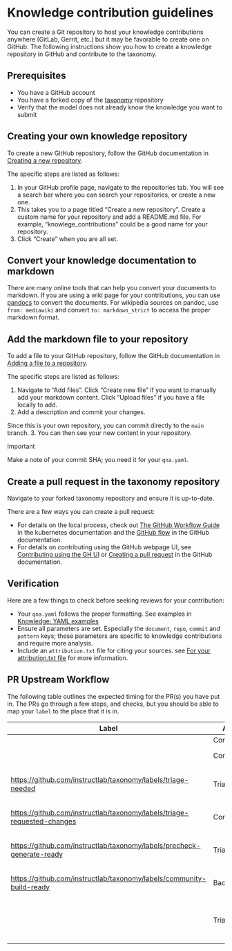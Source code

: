 Knowledge contribution guidelines
=================================

You can create a Git repository to host your knowledge contributions anywhere (GitLab, Gerrit, etc.) but it may be favorable to create one on GitHub. The following instructions show you how to create a knowledge repository in GitHub and contribute to the taxonomy.

Prerequisites
-------------

* You have a GitHub account
* You have a forked copy of the [taxonomy](https://github.com/instructlab/taxonomy/tree/main) repository
* Verify that the model does not already know the knowledge you want to submit

Creating your own knowledge repository
--------------------------------------

To create a new GitHub repository, follow the GitHub documentation in [Creating a new repository](https://docs.github.com/en/repositories/creating-and-managing-repositories/creating-a-new-repository).

The specific steps are listed as follows:

1. In your GitHub profile page, navigate to the repositories tab. You will see a search bar where you can search your repositories, or create a new one.
2. This takes you to a page titled “Create a new repository”. Create a custom name for your repository and add a README.md file. For example, “knowlege\_contributions” could be a good name for your repository.
3. Click “Create” when you are all set.

Convert your knowledge documentation to markdown
------------------------------------------------

There are many online tools that can help you convert your documents to markdown. If you are using a wiki page for your contributions, you can use [pandocs](https://pandoc.org/try/) to convert the documents. For wikipedia sources on pandoc, use `from: mediawiki` and convert `to: markdown_strict` to access the proper markdown format.

Add the markdown file to your repository
----------------------------------------

To add a file to your GitHub repository, follow the GitHub documentation in [Adding a file to a repository](https://docs.github.com/en/repositories/working-with-files/managing-files/adding-a-file-to-a-repository).

The specific steps are listed as follows:

1. Navigate to “Add files”. Click “Create new file” if you want to manually add your markdown content. Click “Upload files” if you have a file locally to add.
2. Add a description and commit your changes.

Since this is your own repository, you can commit directly to the `main` branch.
3. You can then see your new content in your repository.

> [!IMPORTANT]
> Make a note of your commit SHA; you need it for your `qna.yaml`.

Create a pull request in the taxonomy repository
------------------------------------------------

Navigate to your forked taxonomy repository and ensure it is up-to-date.

There are a few ways you can create a pull request:

* For details on the local process, check out [The GitHub Workflow Guide](https://github.com/kubernetes/community/blob/master/contributors/guide/github-workflow.md) in the kubernetes documentation and the [GitHub flow](https://docs.github.com/en/get-started/using-github/github-flow) in the GitHub documentation.
* For details on contributing using the GitHub webpage UI, see [Contributing using the GH UI](https://github.com/instructlab/taxonomy/docs/contributing_via_GH_UI.md) or [Creating a pull request](https://docs.github.com/en/pull-requests/collaborating-with-pull-requests/proposing-changes-to-your-work-with-pull-requests/creating-a-pull-request?tool=webui) in the GitHub documentation.

Verification
------------

Here are a few things to check before seeking reviews for your contribution:

* Your `qna.yaml` follows the proper formatting. See examples in [Knowledge: YAML examples](https://github.com/instructlab/taxonomy/blob/main/README.md#knowledge-yaml-examples)
* Ensure all parameters are set. Especially the `document`, `repo`, `commit` and `pattern` keys; these parameters are specific to knowledge contributions and require more analysis.
* Include an `attribution.txt` file for citing your sources. see [For your attribution.txt file](https://github.com/instructlab/taxonomy/blob/main/CONTRIBUTING.md#for-your-attributiontxt-file) for more information.

PR Upstream Workflow
--------------------

The following table outlines the expected timing for the PR(s) you have put in. The PRs go through a few steps, and checks, but you should be able to map your `label` to
the place that it is in.

| Label | Actor | Action | Duration |
| --- | --- | --- | --- |
|  | Contributor | Submit PR | - |
|  | Contributor | Fix failed PR checks | - |
| https://github.com/instructlab/taxonomy/labels/triage-needed | Triager | Review PR, ask for changes | Days |
| https://github.com/instructlab/taxonomy/labels/triage-requested-changes | Contributor | Make requested changes | Days |
| https://github.com/instructlab/taxonomy/labels/precheck-generate-ready | Triager | Run prechecks and generate | Days |
| https://github.com/instructlab/taxonomy/labels/community-build-ready | Backend | Model gets retrained | Weeks |
|  | Triager | Check the numbers and PR merged or closed | - |